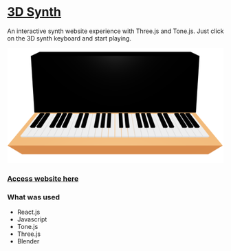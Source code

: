 # [3D Synth](https://d-synth.web.app/)

An interactive synth website experience with Three.js and Tone.js. Just click on the 3D synth keyboard and start playing.

<p align="center">
  <img src="./demo.PNG">
</p>

### [Access website here](https://d-synth.web.app/)

### What was used

- React.js
- Javascript
- Tone.js
- Three.js
- Blender
